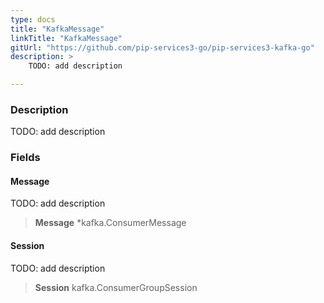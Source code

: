 ```yaml
---
type: docs
title: "KafkaMessage"
linkTitle: "KafkaMessage"
gitUrl: "https://github.com/pip-services3-go/pip-services3-kafka-go"
description: >
    TODO: add description

---
```


### Description

TODO: add description


### Fields

<span class="hide-title-link">

#### Message
TODO: add description
> **Message** *kafka.ConsumerMessage
#### Session
TODO: add description
> **Session** kafka.ConsumerGroupSession

</span>
